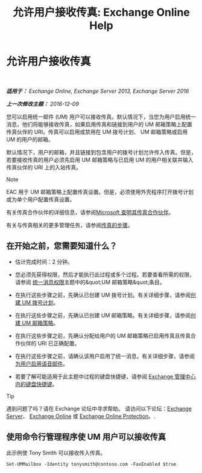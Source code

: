 ﻿---
title: '允许用户接收传真: Exchange Online Help'
TOCTitle: 允许用户接收传真
ms:assetid: a0505001-aac0-41ef-824f-76e5e56d7675
ms:mtpsurl: https://technet.microsoft.com/zh-cn/library/Bb201712(v=EXCHG.150)
ms:contentKeyID: 52061395
ms.date: 05/23/2018
mtps_version: v=EXCHG.150
ms.translationtype: MT
---

# 允许用户接收传真

 

_**适用于：** Exchange Online, Exchange Server 2013, Exchange Server 2016_

_**上一次修改主题：** 2016-12-09_

您可以启用统一邮件 (UM) 用户可以接收传真。默认情况下，当您为用户启用统一消息，他们将能够接收传真，如果启用传真和链接到用户的 UM 邮箱策略上配置传真伙伴的 URI。传真可以启用或禁用在 UM 拨号计划、 UM 邮箱策略或启用 UM 的用户的邮箱。

默认情况下，用户的邮箱，并且链接到包含用户的拨号计划允许传入传真。但是，若要接收传真的用户必须先启用 UM 邮箱策略与已启用 UM 的用户相关联并输入传真伙伴的 URI 上的入站传真。

> [!NOTE]  
> EAC 用于 UM 邮箱策略上配置传真设置。但是，必须使用外壳程序打开拨号计划或为单个用户配置传真设置。


有关传真合作伙伴的详细信息，请参阅[Microsoft 查明其传真合作伙伴](https://go.microsoft.com/fwlink/?linkid=190238)。

有关与传真相关的更多管理任务，请参阅[传真的步骤](faxing-procedures-exchange-2013-help.md)。

## 在开始之前，您需要知道什么？

  - 估计完成时间：2 分钟。

  - 您必须先获得权限，然后才能执行此过程或多个过程。若要查看所需的权限，请参阅 [统一消息权限](unified-messaging-permissions-exchange-2013-help.md)主题中的\&quot;UM 邮箱策略\&quot;条目。

  - 在执行这些步骤之前，先确认已创建 UM 拨号计划。有关详细步骤，请参阅[创建 UM 拨号计划](create-a-um-dial-plan-exchange-2013-help.md)。

  - 在执行这些步骤之前，先确认已创建 UM 邮箱策略。有关详细步骤，请参阅[创建 UM 邮箱策略](create-a-um-mailbox-policy-exchange-2013-help.md)。

  - 在执行这些步骤之前，先确认分配给用户的 UM 邮箱策略已启用传真且传真合作伙伴的 URI 已正确配置。

  - 在执行这些步骤之前，请确认该用户启用了统一消息。有关详细步骤，请参阅[为用户启用语音邮件](enable-a-user-for-voice-mail-exchange-2013-help.md)。

  - 若要了解可能适用于此主题中过程的键盘快捷键，请参阅 [Exchange 管理中心内的键盘快捷键](keyboard-shortcuts-in-the-exchange-admin-center-exchange-online-protection-help.md)。

> [!TIP]  
> 遇到问题了吗？请在 Exchange 论坛中寻求帮助。 请访问以下论坛：<a href="https://go.microsoft.com/fwlink/p/?linkid=60612">Exchange Server</a>、 <a href="https://go.microsoft.com/fwlink/p/?linkid=267542">Exchange Online</a> 或 <a href="https://go.microsoft.com/fwlink/p/?linkid=285351">Exchange Online Protection</a>。.


## 使用命令行管理程序使 UM 用户可以接收传真

此示例使 Tony Smith 可以接收传入传真。

    Set-UMMailbox -Identity tonysmith@contoso.com -FaxEnabled $true

